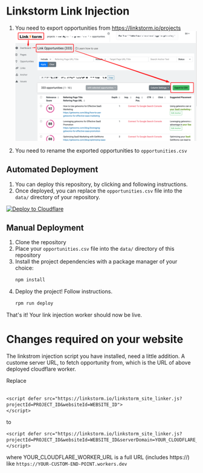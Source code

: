 # Linkstorm Link Injection

1.  You need to export opportunities from https://linkstorm.io/projects
    ![Export Opportunities](export.png)

2.  You need to rename the exported opportunities to `opportunities.csv`

## Automated Deployment

1. You can deploy this repository, by clicking and following instructions.
2. Once deployed, you can replace the `opportunities.csv` file into the `data/` directory of your repository.

[![Deploy to Cloudflare](https://deploy.workers.cloudflare.com/button)](https://deploy.workers.cloudflare.com/?url=https://github.com/ssv445/linkstorm-link-injection/tree/main)

## Manual Deployment

1. Clone the repository
2. Place your `opportunities.csv` file into the `data/` directory of this repository
3. Install the project dependencies with a package manager of your choice:
   ```bash
   npm install
   ```
4. Deploy the project! Follow instructions.
   ```bash
   rpm run deploy
   ```

That's it! Your link injection worker should now be live.

# Changes required on your website

The linkstrom injection script you have installed, need a little addition. A custome server URL, to fetch opportunity from, which is the URL of above deployed cloudflare worker.

Replace

```

<script defer src="https://linkstorm.io/linkstorm_site_linker.js?projectId=PROJECT_ID&websiteId=WEBSITE_ID">
</script>
```

to

```
<script defer src="https://linkstorm.io/linkstorm_site_linker.js?projectId=PROJECT_ID&websiteId=WEBSITE_ID&serverDomain=YOUR_CLOUDFLARE_WORKER_URL";">
</script>
```

where YOUR_CLOUDFLARE_WORKER_URL is a full URL (includes https://) like `https://YOUR-CUSTOM-END-POINT.workers.dev`
